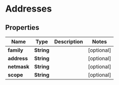

# Addresses


## Properties

| Name | Type | Description | Notes |
|------------ | ------------- | ------------- | -------------|
|**family** | **String** |  |  [optional] |
|**address** | **String** |  |  [optional] |
|**netmask** | **String** |  |  [optional] |
|**scope** | **String** |  |  [optional] |



